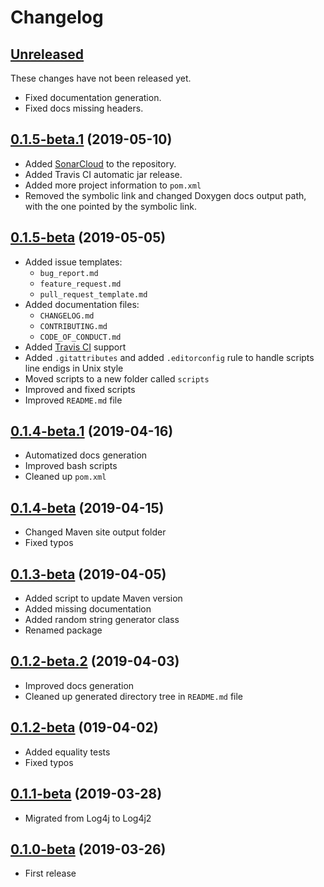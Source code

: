 # Changelog

## [Unreleased][unreleased]

These changes have not been released yet.

- Fixed documentation generation.
- Fixed docs missing headers.

## [0.1.5-beta.1][v0.1.5-beta.1] (2019-05-10)

- Added [SonarCloud](https://sonarcloud.io/dashboard?id=com.fermod%3Aevent-dispatcher) to the repository.
- Added Travis CI automatic jar release.
- Added more project information to `pom.xml`
- Removed the symbolic link and changed Doxygen docs output path, with the one pointed by the symbolic link.

## [0.1.5-beta][v0.1.5-beta] (2019-05-05)

- Added issue templates:
  - `bug_report.md`
  - `feature_request.md`
  - `pull_request_template.md`
- Added documentation files:
  - `CHANGELOG.md`
  - `CONTRIBUTING.md`
  - `CODE_OF_CONDUCT.md`
- Added [Travis CI](https://travis-ci.org/FerMod/EventDispatcher) support
- Added `.gitattributes` and added `.editorconfig` rule to handle scripts line endigs in Unix style
- Moved scripts to a new folder called `scripts`
- Improved and fixed scripts
- Improved `README.md` file

## [0.1.4-beta.1][v0.1.4-beta.1] (2019-04-16)

- Automatized docs generation
- Improved bash scripts
- Cleaned up `pom.xml`

## [0.1.4-beta][v0.1.4-beta] (2019-04-15)

- Changed Maven site output folder
- Fixed typos

## [0.1.3-beta][v0.1.3-beta] (2019-04-05)

- Added script to update Maven version
- Added missing documentation
- Added random string generator class
- Renamed package

## [0.1.2-beta.2][v0.1.2-beta.2] (2019-04-03)

- Improved docs generation
- Cleaned up generated directory tree in `README.md` file

## [0.1.2-beta][v0.1.2-beta] (019-04-02)

- Added equality tests
- Fixed typos

## [0.1.1-beta][v0.1.2-beta] (2019-03-28)

- Migrated from Log4j to Log4j2

## [0.1.0-beta][v0.1.0-beta] (2019-03-26)

- First release

[unreleased]: https://github.com/FerMod/EventDispatcher/compare/v0.1.5-beta.1...HEAD
[v0.1.5-beta.1]: https://github.com/FerMod/EventDispatcher/compare/v0.1.5-beta...v0.1.5-beta.1
[v0.1.5-beta]: https://github.com/FerMod/EventDispatcher/compare/v0.1.4-beta.1...v0.1.5-beta
[v0.1.4-beta.1]: https://github.com/FerMod/EventDispatcher/compare/v0.1.4-beta...v0.1.4-beta.1
[v0.1.4-beta]: https://github.com/FerMod/EventDispatcher/compare/v0.1.3-beta...v0.1.4-beta
[v0.1.3-beta]: https://github.com/FerMod/EventDispatcher/compare/v0.1.2-beta.2...v0.1.3-beta
[v0.1.2-beta.2]: https://github.com/FerMod/EventDispatcher/compare/v0.1.2-beta...v0.1.2-beta.2
[v0.1.2-beta]: https://github.com/FerMod/EventDispatcher/compare/v0.1.1-beta...v0.1.2-beta
[v0.1.1-beta]: https://github.com/FerMod/EventDispatcher/compare/v0.1.0-beta...v0.1.1-beta
[v0.1.0-beta]: https://github.com/FerMod/EventDispatcher/releases/tag/v0.1.0-beta
